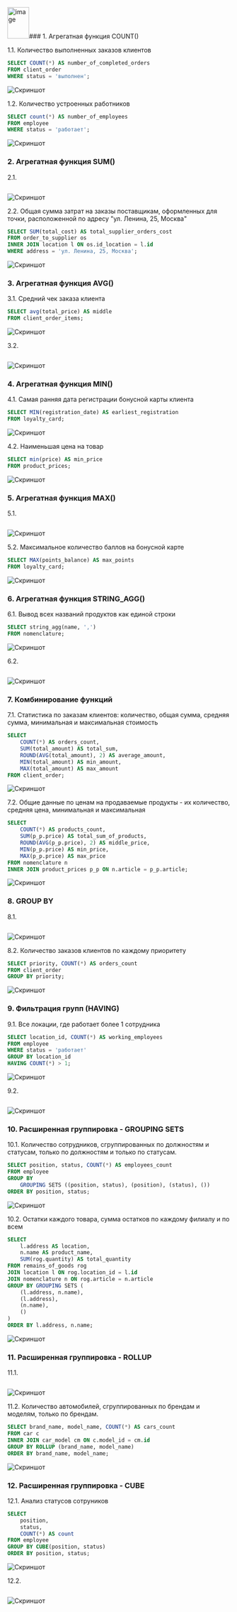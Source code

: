 <img width="49" height="71" alt="image" src="https://github.com/user-attachments/assets/33c3f66e-3ce3-4cb3-a83d-f45cee9e898a" />### 1. Агрегатная функция COUNT()

1.1. Количество выполненных заказов клиентов
```sql
SELECT COUNT(*) AS number_of_completed_orders
FROM client_order
WHERE status = 'выполнен';
```
![Скриншот](screenshots1/1.1.png)

1.2. Количество устроенных работников
```sql
SELECT count(*) AS number_of_employees
FROM employee 
WHERE status = 'работает';
```
![Скриншот](screenshots1/1.2.png)

### 2. Агрегатная функция SUM()

2.1.
```sql

```

![Скриншот](screenshots1/2.1.png)

2.2. Общая сумма затрат на заказы поставщикам, оформленных для точки, расположенной по адресу "ул. Ленина, 25, Москва"
```sql
SELECT SUM(total_cost) AS total_supplier_orders_cost
FROM order_to_supplier os
INNER JOIN location l ON os.id_location = l.id
WHERE address = 'ул. Ленина, 25, Москва';
```

![Скриншот](screenshots1/2.2.png)

### 3. Агрегатная функция AVG()

3.1. Средний чек заказа клиента
```sql
SELECT avg(total_price) AS middle
FROM client_order_items;
```

![Скриншот](screenshots1/3.1.png)

3.2. 
```sql

```

![Скриншот](screenshots1/3.2.png)

### 4. Агрегатная функция MIN() 

4.1. Самая ранняя дата регистрации бонусной карты клиента
```sql
SELECT MIN(registration_date) AS earliest_registration
FROM loyalty_card;
```

![Скриншот](screenshots1/4.1.png)

4.2. Наименьшая цена на товар
```sql
SELECT min(price) AS min_price
FROM product_prices;
```

![Скриншот](screenshots1/4.2.png)

### 5. Агрегатная функция MAX() 

5.1. 
```sql

```

![Скриншот](screenshots1/5.1.png)

5.2. Максимальное количество баллов на бонусной карте
```sql
SELECT MAX(points_balance) AS max_points
FROM loyalty_card;
```

![Скриншот](screenshots1/5.2.png)

### 6. Агрегатная функция STRING_AGG()
6.1. Вывод всех названий продуктов как единой строки
```sql
SELECT string_agg(name, ',')
FROM nomenclature;
```

![Скриншот](screenshots1/6.1.png)

6.2. 
```sql

```

![Скриншот](screenshots1/6.2.png)

### 7. Комбинирование функций

7.1. Статистика по заказам клиентов: количество, общая сумма, средняя сумма, минимальная и максимальная стоимость
```sql
SELECT 
    COUNT(*) AS orders_count,
    SUM(total_amount) AS total_sum,
    ROUND(AVG(total_amount), 2) AS average_amount,
    MIN(total_amount) AS min_amount,
    MAX(total_amount) AS max_amount
FROM client_order;
```

![Скриншот](screenshots1/7.1.png)

7.2. Общие данные по ценам на продаваемые продукты - их количество, средняя цена, минимальная и максимальная
```sql
SELECT 
    COUNT(*) AS products_count,
    SUM(p_p.price) AS total_sum_of_products,
    ROUND(AVG(p_p.price), 2) AS middle_price,
    MIN(p_p.price) AS min_price,
    MAX(p_p.price) AS max_price
FROM nomenclature n
INNER JOIN product_prices p_p ON n.article = p_p.article;
```

![Скриншот](screenshots1/7.2.png)

### 8. GROUP BY 

8.1. 
```sql

```

![Скриншот](screenshots1/8.1.png)

8.2. Количество заказов клиентов по каждому приоритету
```sql
SELECT priority, COUNT(*) AS orders_count
FROM client_order
GROUP BY priority;
```

![Скриншот](screenshots1/8.2.png)

### 9. Фильтрация групп (HAVING)

9.1. Все локации, где работает более 1 сотрудника
```sql
SELECT location_id, COUNT(*) AS working_employees
FROM employee
WHERE status = 'работает'
GROUP BY location_id
HAVING COUNT(*) > 1;
```

![Скриншот](screenshots1/9.1.png)

9.2. 
```sql

```

![Скриншот](screenshots1/9.2.png)

### 10. Расширенная группировка - GROUPING SETS

10.1. Количество сотрудников, сгруппированных по должностям и статусам, только по должностям и только по статусам.
```sql
SELECT position, status, COUNT(*) AS employees_count
FROM employee
GROUP BY
	GROUPING SETS ((position, status), (position), (status), ())
ORDER BY position, status;
```

![Скриншот](screenshots1/10.1.png)

10.2. Остатки каждого товара, сумма остатков по каждому филиалу и по всем 
```sql
SELECT 
    l.address AS location,
    n.name AS product_name,
    SUM(rog.quantity) AS total_quantity
FROM remains_of_goods rog
JOIN location l ON rog.location_id = l.id
JOIN nomenclature n ON rog.article = n.article
GROUP BY GROUPING SETS (
    (l.address, n.name),
    (l.address),
    (n.name),
    ()
)
ORDER BY l.address, n.name;
```

![Скриншот](screenshots1/10.2.png)

### 11. Расширенная группировка - ROLLUP

11.1. 
```sql

```

![Скриншот](screenshots1/11.1.png)

11.2. Количество автомобилей, сгруппированных по брендам и моделям, только по брендам. 
```sql
SELECT brand_name, model_name, COUNT(*) AS cars_count
FROM car c
INNER JOIN car_model cm ON c.model_id = cm.id
GROUP BY ROLLUP (brand_name, model_name)
ORDER BY brand_name, model_name;
```

![Скриншот](screenshots1/11.2.png)

### 12. Расширенная группировка - CUBE

12.1. Анализ статусов сотруников
```sql
SELECT 
    position,
    status,
    COUNT(*) AS count
FROM employee
GROUP BY CUBE(position, status)
ORDER BY position, status;
```

![Скриншот](screenshots1/12.1.png)

12.2. 
```sql

```

![Скриншот](screenshots1/12.2.png)
